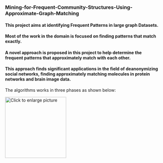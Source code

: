### Mining-for-Frequent-Community-Structures-Using-Approximate-Graph-Matching
#### This project aims at identifying Frequent Patterns in large graph Datasets.
#### Most of the work in the domain is focused on finding patterns that match exactly. 
#### A novel approach is proposed in this project to help determine the frequent patterns that approximately match with each other. 
#### This approach finds significant applications in the field of deanonymizing social networks, finding approximately matching molecules in protein networks and brain image data.

The algorithms works in three phases as shown below:

<a href="https://drive.google.com/uc?export=view&id=1sSDOCDaWGq4g7q4Gm1laO7wipAusrOPe"><img src="https://drive.google.com/uc?export=view&id=1sSDOCDaWGq4g7q4Gm1laO7wipAusrOPe" style="width:200; height: auto" title="Click to enlarge picture" />
